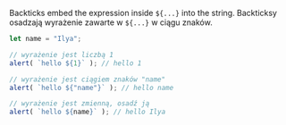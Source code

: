 
Backticks embed the expression inside `${...}` into the string.
Backticksy osadzają wyrażenie zawarte w `${...}` w ciągu znaków.

```js run
let name = "Ilya";

// wyrażenie jest liczbą 1
alert( `hello ${1}` ); // hello 1

// wyrażenie jest ciągiem znaków "name"
alert( `hello ${"name"}` ); // hello name

// wyrażenie jest zmienną, osadź ją
alert( `hello ${name}` ); // hello Ilya
```
